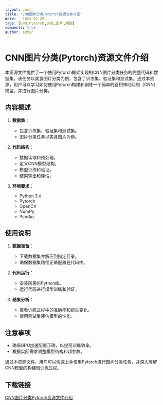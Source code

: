 ```yaml
---
layout: post
title: "CNN图片分类Pytorch资源文件介绍"
date:   2021-02-25
tags: [CNN,Pytorch,训练,图片,模型]
comments: true
author: admin
---
```

# CNN图片分类(Pytorch)资源文件介绍

本资源文件提供了一个使用Pytorch框架实现的CNN图片分类任务的完整代码和数据集。该任务以美食图片分类为例，包含了训练集、验证集和测试集。通过本资源，用户可以学习如何使用Pytorch构建和训练一个简单的卷积神经网络（CNN）模型，并进行图片分类。

## 内容概述

1. **数据集**：
   - 包含训练集、验证集和测试集。
   - 图片分类任务以美食图片为例。

2. **代码结构**：
   - 数据读取和预处理。
   - 定义CNN模型结构。
   - 模型训练和验证。
   - 结果输出和评估。

3. **环境要求**：
   - Python 3.x
   - Pytorch
   - OpenCV
   - NumPy
   - Pandas

## 使用说明

1. **数据准备**：
   - 下载数据集并解压到指定目录。
   - 确保数据集路径正确配置在代码中。

2. **代码运行**：
   - 安装所需的Python库。
   - 运行代码进行模型训练和验证。

3. **结果分析**：
   - 查看训练过程中的准确率和损失变化。
   - 使用测试集评估模型的性能。

## 注意事项

- 确保GPU加速配置正确，以提高训练效率。
- 根据实际需求调整模型结构和超参数。

通过本资源文件，用户可以快速上手使用Pytorch进行图片分类任务，并深入理解CNN模型的构建和训练过程。

## 下载链接

[CNN图片分类Pytorch资源文件介绍](https://pan.quark.cn/s/bc1ec985e4ca)
